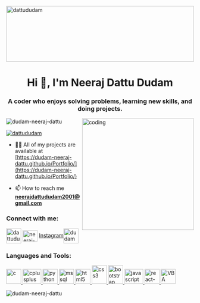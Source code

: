 <a href="https://en.wikipedia.org/wiki/Quicksort" target="blank"><img align="center" src="https://lamfo-unb.github.io/img/Sorting-algorithms/Quicksort.gif" alt="dattududam" height="150" width="100%" /></a>

<h1 align="center">Hi 👋, I'm Neeraj Dattu Dudam</h1>
<h3 align="center">A coder who enjoys solving problems, learning new skills, and doing projects.</h3>
<img align = "right" alt ="coding" width ="300" src = "https://www.alphaprogrammer.in/wp-content/uploads/2021/04/8306-programming-animation.gif">
<p align="left"> <img src="https://komarev.com/ghpvc/?username=dudam-neeraj-dattu&label=Profile%20views&color=0e75b6&style=flat" alt="dudam-neeraj-dattu" /> </p>

<p align="left"> <a href="https://twitter.com/dattududam" target="blank"><img src="https://img.shields.io/twitter/follow/dattududam?logo=twitter&style=for-the-badge" alt="dattududam" /></a> </p>

<!-- - 🌱 I’m currently learning **Web Development, Machine Learning** -->

- 👨‍💻 All of my projects are available at [https://dudam-neeraj-dattu.github.io/Portfolio/](https://dudam-neeraj-dattu.github.io/Portfolio/)

- 📫 How to reach me **neerajdattududam2001@gmail.com**

<h3 align="left">Connect with me:</h3>
<p align="left">
<a href="https://twitter.com/dattududam" target="blank"><img align="center" src="https://github.com/Dudam-Neeraj-Dattu/Dudam-Neeraj-Dattu/assets/86230018/56ed28bd-fb8c-4db5-8125-2b1775b3aa32" alt="dattududam" height="40" width="40" /></a>
<a href="https://linkedin.com/in/neeraj-dattu-dudam" target="blank"><img align="center" src="https://github.com/Dudam-Neeraj-Dattu/Dudam-Neeraj-Dattu/assets/86230018/7568812b-5205-4500-8957-0dd0784f3e48" alt="neeraj-dattu-dudam" height="30" width="40" /></a>
<a href="https://instagram.com/dudamdattu" target="blank">Instagram<img align="center" src="https://github.com/Dudam-Neeraj-Dattu/Dudam-Neeraj-Dattu/assets/86230018/d0e0d1b2-683f-47c8-93b6-9ef5a77859ca" alt="dudamdattu" height="40" width="40"></a>
</p>

<h3 align="left">Languages and Tools:</h3>
<p align="left"> 
<a href="https://www.cprogramming.com/" target="_blank" rel="noreferrer"> <img src="https://github.com/Dudam-Neeraj-Dattu/Dudam-Neeraj-Dattu/assets/86230018/c53167fa-31a1-4d28-a886-b59b2b58474d" alt="c" width="40" height="40"/> </a>
<a href="https://www.w3schools.com/cpp/" target="_blank" rel="noreferrer"> <img src="https://github.com/Dudam-Neeraj-Dattu/Dudam-Neeraj-Dattu/assets/86230018/0da08950-15bc-48f0-9c40-b85ae96a562f" alt="cplusplus" width="50" height="40"/> </a> 
<a href="https://www.python.org" target="_blank" rel="noreferrer"> <img src="https://github.com/Dudam-Neeraj-Dattu/Dudam-Neeraj-Dattu/assets/86230018/6571b417-086b-4bad-a7e6-53520e1747d7" alt="python" width="40" height="40"/> </a>
<a href="https://www.microsoft.com/en-us/sql-server" target="_blank" rel="noreferrer"> <img src="https://github.com/Dudam-Neeraj-Dattu/Dudam-Neeraj-Dattu/assets/86230018/c9feab18-1a1a-4305-82da-a2c2545c2aac" alt="mssql" width="40" height="40"/> </a>
<a href="https://www.w3.org/html/" target="_blank" rel="noreferrer"> <img src="https://github.com/Dudam-Neeraj-Dattu/Dudam-Neeraj-Dattu/assets/86230018/ac0e9eae-7aca-45c0-8c33-00b4fe15d1e0" alt="html5" width="40" height="40"/> </a> 
<a href="https://www.w3schools.com/css/" target="_blank" rel="noreferrer"> <img src="https://github.com/Dudam-Neeraj-Dattu/Dudam-Neeraj-Dattu/assets/86230018/ae272bfc-59db-4b2c-87b5-4cb68b512efc" alt="css3" width="40" height="50"/> </a>
<a href="https://getbootstrap.com" target="_blank" rel="noreferrer"> <img src="https://github.com/Dudam-Neeraj-Dattu/Dudam-Neeraj-Dattu/assets/86230018/c6e9e75f-a26d-46ac-ab78-55ee34bb9cf2" alt="bootstrap" width="40" height="50"/> </a>
<a href="https://developer.mozilla.org/en-US/docs/Web/JavaScript" target="_blank" rel="noreferrer"> <img src="https://github.com/Dudam-Neeraj-Dattu/Dudam-Neeraj-Dattu/assets/86230018/9303e434-63ea-4042-948f-9643082b8552" alt="javascript" width="50" height="40"/> </a>
<a href="https://react.dev/" target="_blank" rel="noreferrer"> <img src="https://github.com/Dudam-Neeraj-Dattu/Dudam-Neeraj-Dattu/assets/86230018/3e5b4507-7c54-4511-bd17-5a9dcd4cd199" alt="react-js" width="40" height="40"/> </a> 
<a href="https://learn.microsoft.com/en-us/office/vba/api/overview/" target="_blank" rel="noreferrer"> <img src="https://github.com/Dudam-Neeraj-Dattu/Dudam-Neeraj-Dattu/assets/86230018/a854f1d9-8a16-4dda-893a-5f9e47337c0d" alt="VBA" width="40" height="40"/> </a> 
</p>

<p><img align="left" src="https://github-readme-stats.vercel.app/api/top-langs?username=dudam-neeraj-dattu&show_icons=true&locale=en&layout=compact" alt="dudam-neeraj-dattu" /></p>


